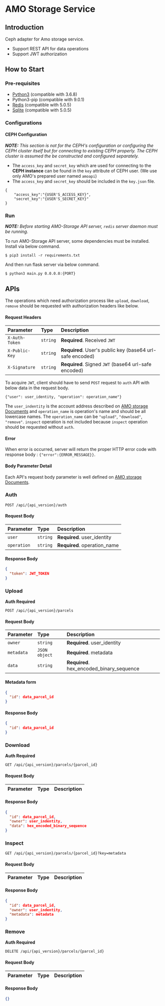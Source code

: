 # AMO Storage Service

## Introduction
Ceph adapter for Amo storage service.
- Support REST API for data operations
- Support JWT authorization


## How to Start
### Pre-requisites
- [Python3](https://www.python.org/downloads/release/python-368/) (compatible with 3.6.8)
- Python3-pip (compatible with 9.0.1)
- [Redis](https://redis.io/download) (compatible with 5.0.5)
- [Sqlite](https://www.sqlite.org/download.html) (compatible with 5.0.5)
	

### Configurations

#### CEPH Configuration
***NOTE:*** *This section is not for the CEPH's configuration or configuring the CEPH cluster itself but for connecting to existing CEPH properly.*
*The CEPH cluster is assumed the be constructed and configured separately.*

- The `access_key` and `secret_key` which are used for connecting to the **CEPH instance** can be found in the `key` attribute of CEPH user.
(We use only AMO's prepared user named `amoapi`)
- The `access_key` and `secret_key` should be included in the `key.json` file.
```son
{
    "access_key":"{USER'S_ACCESS_KEY}",
    "secret_key":"{USER'S_SECRET_KEY}"
}
```

### Run
***NOTE:*** *Before starting AMO-Storage API server, `redis` server daemon must be running.*

To run AMO-Storage API server, some dependencies must be installed. Install via below command.
```shell
$ pip3 install -r requirements.txt
```

And then run flask server via below command.
```shell
$ python3 main.py 0.0.0.0:{PORT}
```

## APIs
The operations which need authorization process like `upload`, `download`, `remove` should be requested with authorization headers like below. 

#### Request Headers
| Parameter | Type | Description |
| :--- | :--- | :--- |
| `X-Auth-Token` | `string` | **Required**. Received `JWT` |
| `X-Public-Key` | `string` | **Required**. User's public key (base64 url-safe encoded) |
| `X-Signature` | `string` | **Required**. Signed `JWT` (base64 url-safe encoded) |


To acquire `JWT`, client should have to send `POST` request to `auth` API with below data in the request body. 
```
{"user": user_identity, "operation": operation_name"}
```
The `user_indentity` is the account address described on [AMO storage Documents](https://github.com/amolabs/docs/blob/master/storage.md) and `operation_name` is operation's name and should be all lowercase names. The `operation_name` can be `"upload"`, `"download"`, `"remove"`. `inspect` operation is not included because `inspect` operation should be requested without `auth`. 

#### Error 
When error is occurred, server will return the proper HTTP error code with response body : `{"error":{ERROR_MESSAGE}}`.

#### Body Parameter Detail
Each API's request body parameter is well defined on [AMO storage Documents](https://github.com/amolabs/docs/blob/master/storage.md).
 
### Auth
```http
POST /api/{api_version}/auth
```
#### Request Body

| Parameter | Type | Description |
| :--- | :--- | :--- |
| `user` | `string` | **Required**. user_identity |
| `operation` | `string` | **Required**. operation_name |

#### Response Body

```json
{
  "token": JWT_TOKEN
}
```


### Upload
**Auth Required**
```http
POST /api/{api_version}/parcels
```
#### Request Body

| Parameter | Type | Description |
| :--- | :--- | :--- |
| `owner` | `string` | **Required**. user_identity |
| `metadata` | `JSON object` | **Required**. metadata |
| `data` | `string` | **Required**. hex_encoded_binary_sequence |

#### Metadata form
```json
{
  "id": data_parcel_id
}
```

#### Response Body
```json
{
  "id": data_parcel_id
}
```

### Download
**Auth Required**
```http
GET /api/{api_version}/parcels/{parcel_id}
```
#### Request Body
| Parameter | Type | Description |
| :--- | :--- | :--- |

#### Response Body
```json
{
  "id": data_parcel_id,
  "owner": user_indentity,
  "data": hex_encoded_binary_sequence
}
```

### Inspect
```http
GET /api/{api_version}/parcels/{parcel_id}?key=metadata
```
#### Request Body
| Parameter | Type | Description |
| :--- | :--- | :--- |

#### Response Body
```json
{
  "id": data_parcel_id,
  "owner": user_indentity,
  "metadata": metadata
}
```

### Remove
**Auth Required**
```http
DELETE /api/{api_version}/parcels/{parcel_id}
```
#### Request Body
| Parameter | Type | Description |
| :--- | :--- | :--- |

#### Response Body
```json
{}
```
